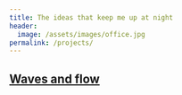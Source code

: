 ```yaml
---
title: The ideas that keep me up at night
header:
  image: /assets/images/office.jpg
permalink: /projects/
---
```


## [Waves and flow][]

[Waves and flow]: https://glwagner.github.io/projects/wavesAndFlow
